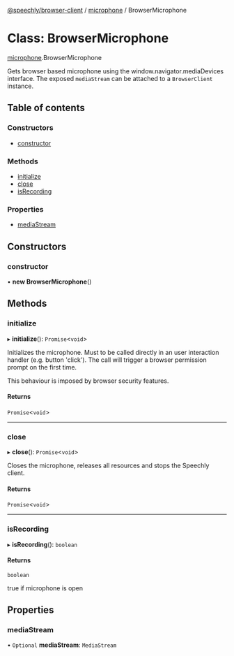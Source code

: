 [@speechly/browser-client](../README.md) / [microphone](../modules/microphone.md) / BrowserMicrophone

# Class: BrowserMicrophone

[microphone](../modules/microphone.md).BrowserMicrophone

Gets browser based microphone using the window.navigator.mediaDevices interface.
The exposed `mediaStream` can be attached to a `BrowserClient` instance.

## Table of contents

### Constructors

- [constructor](microphone.BrowserMicrophone.md#constructor)

### Methods

- [initialize](microphone.BrowserMicrophone.md#initialize)
- [close](microphone.BrowserMicrophone.md#close)
- [isRecording](microphone.BrowserMicrophone.md#isrecording)

### Properties

- [mediaStream](microphone.BrowserMicrophone.md#mediastream)

## Constructors

### constructor

• **new BrowserMicrophone**()

## Methods

### initialize

▸ **initialize**(): `Promise`<`void`\>

Initializes the microphone. Must to be called directly in an user interaction handler (e.g. button 'click').
The call will trigger a browser permission prompt on the first time.

This behaviour is imposed by browser security features.

#### Returns

`Promise`<`void`\>

___

### close

▸ **close**(): `Promise`<`void`\>

Closes the microphone, releases all resources and stops the Speechly client.

#### Returns

`Promise`<`void`\>

___

### isRecording

▸ **isRecording**(): `boolean`

#### Returns

`boolean`

true if microphone is open

## Properties

### mediaStream

• `Optional` **mediaStream**: `MediaStream`
